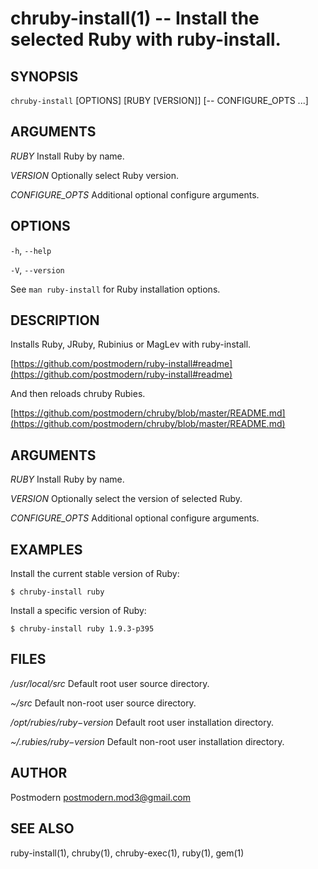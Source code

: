 # chruby-install(1) -- Install the selected Ruby with ruby-install.

## SYNOPSIS

`chruby-install` [OPTIONS] [RUBY [VERSION]] [-- CONFIGURE_OPTS ...]

## ARGUMENTS

*RUBY*
  Install Ruby by name.

*VERSION*
	Optionally select Ruby version.

*CONFIGURE_OPTS*
	Additional optional configure arguments.

## OPTIONS

`-h`, `--help`

`-V`, `--version`

See `man ruby-install` for Ruby installation options.

## DESCRIPTION
Installs Ruby, JRuby, Rubinius or MagLev with ruby-install.

[https://github.com/postmodern/ruby-install#readme](https://github.com/postmodern/ruby-install#readme)

And then reloads chruby Rubies.

[https://github.com/postmodern/chruby/blob/master/README.md](https://github.com/postmodern/chruby/blob/master/README.md)

## ARGUMENTS

*RUBY*
	Install Ruby by name.

*VERSION*
	Optionally select the version of selected Ruby.

*CONFIGURE_OPTS*
	Additional optional configure arguments.

## EXAMPLES

Install the current stable version of Ruby:

    $ chruby-install ruby

Install a specific version of Ruby:

    $ chruby-install ruby 1.9.3-p395

## FILES

*/usr/local/src*
	Default root user source directory.
    
*~/src*
	Default non-root user source directory.

*/opt/rubies/$ruby-$version*
	Default root user installation directory.

*~/.rubies/$ruby-$version*
	Default non-root user installation directory.

## AUTHOR

Postmodern <postmodern.mod3@gmail.com>

## SEE ALSO

ruby-install(1), chruby(1), chruby-exec(1), ruby(1), gem(1)
